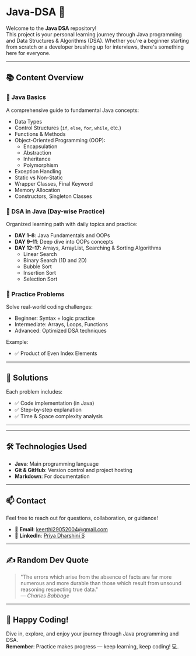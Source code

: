 # Java-DSA 🚀

Welcome to the **Java DSA** repository!  
This project is your personal learning journey through Java programming and Data Structures & Algorithms (DSA). Whether you're a beginner starting from scratch or a developer brushing up for interviews, there's something here for everyone.

---

## 📚 Content Overview

### 🔹 Java Basics
A comprehensive guide to fundamental Java concepts:
- Data Types
- Control Structures (`if`, `else`, `for`, `while`, etc.)
- Functions & Methods
- Object-Oriented Programming (OOP):
  - Encapsulation
  - Abstraction
  - Inheritance
  - Polymorphism
- Exception Handling
- Static vs Non-Static
- Wrapper Classes, Final Keyword
- Memory Allocation
- Constructors, Singleton Classes

### 🔹 DSA in Java (Day-wise Practice)
Organized learning path with daily topics and practice:
- **DAY 1–8**: Java Fundamentals and OOPs
- **DAY 9–11**: Deep dive into OOPs concepts
- **DAY 12–17**: Arrays, ArrayList, Searching & Sorting Algorithms
  - Linear Search
  - Binary Search (1D and 2D)
  - Bubble Sort
  - Insertion Sort
  - Selection Sort

### 🔹 Practice Problems
Solve real-world coding challenges:
- Beginner: Syntax + logic practice
- Intermediate: Arrays, Loops, Functions
- Advanced: Optimized DSA techniques

Example:
- ✅ Product of Even Index Elements

---

## 🧠 Solutions
Each problem includes:
- ✅ Code implementation (in Java)
- ✅ Step-by-step explanation
- ✅ Time & Space complexity analysis

---


---

## 🛠️ Technologies Used

- **Java**: Main programming language
- **Git & GitHub**: Version control and project hosting
- **Markdown**: For documentation

---

## 📫 Contact

Feel free to reach out for questions, collaboration, or guidance!

- 📧 **Email**: keerthi29052004@gmail.com  
- 💼 **LinkedIn**: [Priya Dharshini S](https://www.linkedin.com/in/priya-dharshini-s29/)

---

## ✍️ Random Dev Quote

> "The errors which arise from the absence of facts are far more numerous and more durable than those which result from unsound reasoning respecting true data."  
> — *Charles Babbage*

---

## 🎉 Happy Coding!

Dive in, explore, and enjoy your journey through Java programming and DSA.  
**Remember**: Practice makes progress — keep learning, keep coding! 💻.
